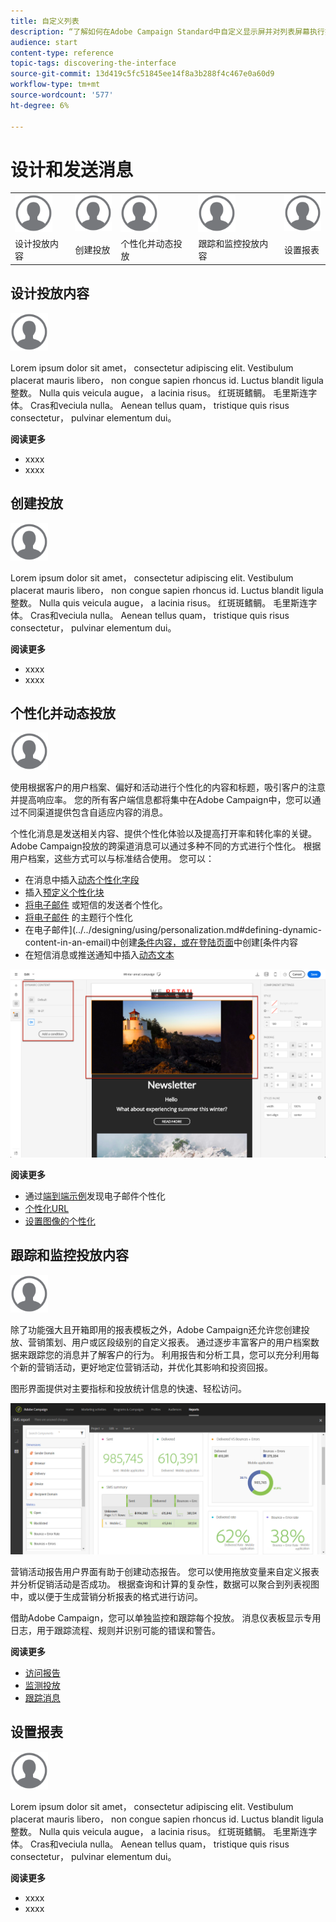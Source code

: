 ```yaml
---
title: 自定义列表
description: “了解如何在Adobe Campaign Standard中自定义显示屏并对列表屏幕执行操作：排序、筛选、删除或复制元素。 列表屏幕显示一个或多个给定资源的元素。”
audience: start
content-type: reference
topic-tags: discovering-the-interface
source-git-commit: 13d419c5fc51845ee14f8a3b288f4c467e0a60d9
workflow-type: tm+mt
source-wordcount: '577'
ht-degree: 6%

---
```



# 设计和发送消息

<table>
<tr>
    <td valign="top">
        <a href="../../start/using/work-with-audiences.md"><img width="60px" alt="条件" src="assets/icon_profile.svg"/></a>
    </td>
    <td valign="top">
        <a href="../../api/using/creating-a-service.md"><img width="60px" alt="条件" src="assets/icon_profile.svg"/></a>
    </td>
    <td valign="top">
        <a href="../../api/using/interacting-with-custom-resources.md"><img width="60px" alt="条件" src="assets/icon_profile.svg"/></a>
    </td>
    <td valign="top">
        <a href="../../api/using/interacting-with-marketing-history.md"><img width="60px" alt="条件" src="assets/icon_profile.svg"/></a>
    </td>
    <td valign="top">
        <a href="../../api/using/interacting-with-marketing-history.md"><img width="60px" alt="条件" src="assets/icon_profile.svg"/></a>
    </td>
</tr>
<tr>
<td>设计投放内容</td>
<td>创建投放</td>
<td>个性化并动态投放</td>
<td>跟踪和监控投放内容</td>
<td>设置报表</td>
</tr>
</table>

## 设计投放内容

<img width="60px" alt="条件" src="assets/icon_profile.svg"/>

Lorem ipsum dolor sit amet， consectetur adipiscing elit. Vestibulum placerat mauris libero， non congue sapien rhoncus id. Luctus blandit ligula整数。 Nulla quis veicula augue， a lacinia risus。 红斑斑鳍鲷。 毛里斯连字体。 Cras和veciula nulla。 Aenean tellus quam， tristique quis risus consectetur， pulvinar elementum dui。

**阅读更多**

* xxxx
* xxxx

## 创建投放

<img width="60px" alt="条件" src="assets/icon_profile.svg"/>

Lorem ipsum dolor sit amet， consectetur adipiscing elit. Vestibulum placerat mauris libero， non congue sapien rhoncus id. Luctus blandit ligula整数。 Nulla quis veicula augue， a lacinia risus。 红斑斑鳍鲷。 毛里斯连字体。 Cras和veciula nulla。 Aenean tellus quam， tristique quis risus consectetur， pulvinar elementum dui。

**阅读更多**

* xxxx
* xxxx

## 个性化并动态投放

<img width="60px" alt="条件" src="assets/icon_profile.svg"/>

使用根据客户的用户档案、偏好和活动进行个性化的内容和标题，吸引客户的注意并提高响应率。 您的所有客户端信息都将集中在Adobe Campaign中，您可以通过不同渠道提供包含自适应内容的消息。

个性化消息是发送相关内容、提供个性化体验以及提高打开率和转化率的关键。 Adobe Campaign投放的跨渠道消息可以通过多种不同的方式进行个性化。 根据用户档案，这些方式可以与标准结合使用。 您可以：

* 在消息中插入[动态个性化字段](../../designing/using/personalization.md#inserting-a-personalization-field)
* 插入[预定义个性化块](../../designing/using/personalization.md#adding-a-content-block)
* [将电子邮件](../../designing/using/subject-line.md) 或短信的发送者个性化。
* [将电子邮件](../../designing/using/subject-line.md) 的主题行个性化
* 在电子邮件](../../designing/using/personalization.md#defining-dynamic-content-in-an-email)中创建[条件内容，或在登陆页面](../../channels/using/designing-a-landing-page.md#defining-dynamic-content-in-a-landing-page)中创建[条件内容
* 在短信消息或推送通知中插入[动态文本](../../channels/using/defining-dynamic-text.md)

![](assets/delivery_content_43.png)

**阅读更多**

* 通过[端到端示例](../../designing/using/personalization.md#example-email-personalization)发现电子邮件个性化
* [个性化URL](../../designing/using/personalization.md#personalizing-urls)
* [设置图像的个性化](../../designing/using/personalization.md#personalizing-an-image-source)

## 跟踪和监控投放内容

<img width="60px" alt="条件" src="assets/icon_profile.svg"/>

除了功能强大且开箱即用的报表模板之外，Adobe Campaign还允许您创建投放、营销策划、用户或区段级别的自定义报表。 通过逐步丰富客户的用户档案数据来跟踪您的消息并了解客户的行为。 利用报告和分析工具，您可以充分利用每个新的营销活动，更好地定位营销活动，并优化其影响和投资回报。

图形界面提供对主要指标和投放统计信息的快速、轻松访问。

![](assets/dynamic_report_intro.png)

营销活动报告用户界面有助于创建动态报告。 您可以使用拖放变量来自定义报表并分析促销活动是否成功。 根据查询和计算的复杂性，数据可以聚合到列表视图中，或以便于生成营销分析报表的格式进行访问。

借助Adobe Campaign，您可以单独监控和跟踪每个投放。 消息仪表板显示专用日志，用于跟踪流程、规则并识别可能的错误和警告。


**阅读更多**

* [访问报告](../../reporting/using/about-dynamic-reports.md)
* [监测投放](../../sending/using/monitoring-a-delivery.md)
* [跟踪消息](../../sending/using/tracking-messages.md)

## 设置报表

<img width="60px" alt="条件" src="assets/icon_profile.svg"/>

Lorem ipsum dolor sit amet， consectetur adipiscing elit. Vestibulum placerat mauris libero， non congue sapien rhoncus id. Luctus blandit ligula整数。 Nulla quis veicula augue， a lacinia risus。 红斑斑鳍鲷。 毛里斯连字体。 Cras和veciula nulla。 Aenean tellus quam， tristique quis risus consectetur， pulvinar elementum dui。

**阅读更多**

* xxxx
* xxxx
